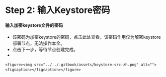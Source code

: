 # Step 2: 输入Keystore密码

#### 输入加密keystore文件的密码

* 该密码为加密keystore的密码，点击此处查看，该密码作用仅为解密keystore部署节点，无法操作本金。
* 点击下一步，等待节点创建完成。&#x20;
*

    <figure><img src="../../.gitbook/assets/keystore-src-zh.png" alt=""><figcaption></figcaption></figure>
